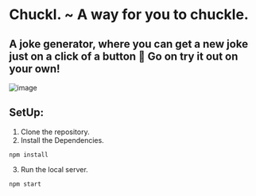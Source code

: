 # Chuckl. ~ A way for you to chuckle.

## A joke generator, where you can get a new joke just on a click of a button 🥳 Go on try it out on your own!
![image](https://user-images.githubusercontent.com/69676094/152645451-3a121b20-424b-4f08-8238-9caf3072baa3.png)


## SetUp:

1. Clone the repository.
2. Install the Dependencies.
```
npm install
```
3. Run the local server.
```
npm start
```
